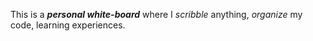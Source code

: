 
This is a **_personal white-board_** where I *scribble* anything,
*organize* my code, learning experiences.
